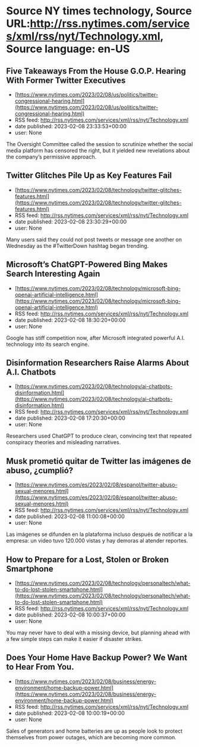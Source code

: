 # Source NY times technology, Source URL:http://rss.nytimes.com/services/xml/rss/nyt/Technology.xml, Source language: en-US

## Five Takeaways From the House G.O.P. Hearing With Former Twitter Executives
 - [https://www.nytimes.com/2023/02/08/us/politics/twitter-congressional-hearing.html](https://www.nytimes.com/2023/02/08/us/politics/twitter-congressional-hearing.html)
 - RSS feed: http://rss.nytimes.com/services/xml/rss/nyt/Technology.xml
 - date published: 2023-02-08 23:33:53+00:00
 - user: None

The Oversight Committee called the session to scrutinize whether the social media platform has censored the right, but it yielded new revelations about the company’s permissive approach.

## Twitter Glitches Pile Up as Key Features Fail
 - [https://www.nytimes.com/2023/02/08/technology/twitter-glitches-features.html](https://www.nytimes.com/2023/02/08/technology/twitter-glitches-features.html)
 - RSS feed: http://rss.nytimes.com/services/xml/rss/nyt/Technology.xml
 - date published: 2023-02-08 23:30:29+00:00
 - user: None

Many users said they could not post tweets or message one another on Wednesday as the #TwitterDown hashtag began trending.

## Microsoft’s ChatGPT-Powered Bing Makes Search Interesting Again
 - [https://www.nytimes.com/2023/02/08/technology/microsoft-bing-openai-artificial-intelligence.html](https://www.nytimes.com/2023/02/08/technology/microsoft-bing-openai-artificial-intelligence.html)
 - RSS feed: http://rss.nytimes.com/services/xml/rss/nyt/Technology.xml
 - date published: 2023-02-08 18:30:20+00:00
 - user: None

Google has stiff competition now, after Microsoft integrated powerful A.I. technology into its search engine.

## Disinformation Researchers Raise Alarms About A.I. Chatbots
 - [https://www.nytimes.com/2023/02/08/technology/ai-chatbots-disinformation.html](https://www.nytimes.com/2023/02/08/technology/ai-chatbots-disinformation.html)
 - RSS feed: http://rss.nytimes.com/services/xml/rss/nyt/Technology.xml
 - date published: 2023-02-08 17:20:30+00:00
 - user: None

Researchers used ChatGPT to produce clean, convincing text that repeated conspiracy theories and misleading narratives.

## Musk prometió quitar de Twitter las imágenes de abuso, ¿cumplió?
 - [https://www.nytimes.com/es/2023/02/08/espanol/twitter-abuso-sexual-menores.html](https://www.nytimes.com/es/2023/02/08/espanol/twitter-abuso-sexual-menores.html)
 - RSS feed: http://rss.nytimes.com/services/xml/rss/nyt/Technology.xml
 - date published: 2023-02-08 11:00:08+00:00
 - user: None

Las imágenes se difunden en la plataforma incluso después de notificar a la empresa: un video tuvo 120.000 vistas y hay demoras al atender reportes.

## How to Prepare for a Lost, Stolen or Broken Smartphone
 - [https://www.nytimes.com/2023/02/08/technology/personaltech/what-to-do-lost-stolen-smartphone.html](https://www.nytimes.com/2023/02/08/technology/personaltech/what-to-do-lost-stolen-smartphone.html)
 - RSS feed: http://rss.nytimes.com/services/xml/rss/nyt/Technology.xml
 - date published: 2023-02-08 10:00:37+00:00
 - user: None

You may never have to deal with a missing device, but planning ahead with a few simple steps can make it easier if disaster strikes.

## Does Your Home Have Backup Power? We Want to Hear From You.
 - [https://www.nytimes.com/2023/02/08/business/energy-environment/home-backup-power.html](https://www.nytimes.com/2023/02/08/business/energy-environment/home-backup-power.html)
 - RSS feed: http://rss.nytimes.com/services/xml/rss/nyt/Technology.xml
 - date published: 2023-02-08 10:00:19+00:00
 - user: None

Sales of generators and home batteries are up as people look to protect themselves from power outages, which are becoming more common.
